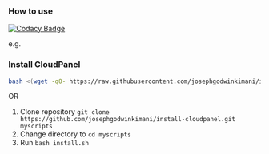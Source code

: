 ### How to use

[![Codacy Badge](https://api.codacy.com/project/badge/Grade/2d575ad9546e44ce8930ba1289b6b649)](https://app.codacy.com/gh/josephgodwinkimani/install-cloudpanel?utm_source=github.com&utm_medium=referral&utm_content=josephgodwinkimani/install-cloudpanel&utm_campaign=Badge_Grade)

e.g.

### Install CloudPanel

```bash
bash <(wget -qO- https://raw.githubusercontent.com/josephgodwinkimani/install-cloudpanel/main/install)
```

OR

1. Clone repository `git clone https://github.com/josephgodwinkimani/install-cloudpanel.git myscripts`
2. Change directory to `cd myscripts`
3. Run `bash install.sh`
